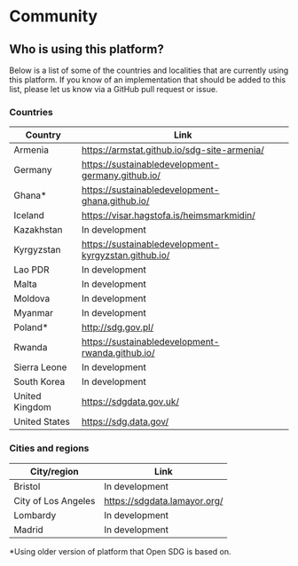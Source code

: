 <h1>Community</h1>

## Who is using this platform?

Below is a list of some of the countries and localities that are currently using this platform. If you know of an implementation that should be added to this list, please let us know via a GitHub pull request or issue.

### Countries

|Country|Link|
|----|----|
|Armenia|<https://armstat.github.io/sdg-site-armenia/>|
|Germany|<https://sustainabledevelopment-germany.github.io/>|
|Ghana* |<https://sustainabledevelopment-ghana.github.io/>|
|Iceland|<https://visar.hagstofa.is/heimsmarkmidin/>|
|Kazakhstan|In development|
|Kyrgyzstan|<https://sustainabledevelopment-kyrgyzstan.github.io/>|
|Lao PDR|In development|
|Malta|In development|
|Moldova|In development|
|Myanmar|In development|
|Poland* |<http://sdg.gov.pl/>|
|Rwanda|<https://sustainabledevelopment-rwanda.github.io/>|
|Sierra Leone|In development|
|South Korea|In development|
|United Kingdom|<https://sdgdata.gov.uk/>|
|United States|<https://sdg.data.gov/>|



### Cities and regions 

|City/region|Link|
|----|----|
|Bristol|In development|
|City of Los Angeles|<https://sdgdata.lamayor.org/>|
|Lombardy|In development|
|Madrid|In development|

\*Using older version of platform that Open SDG is based on.
